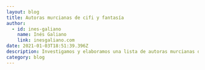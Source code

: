 ```yaml
---
layout: blog
title: Autoras murcianas de cifi y fantasía
author:
  - id: ines-galiano
    name: Inés Galiano
    link: inesgaliano.com
date: 2021-01-03T18:51:39.396Z
description: Investigamos y elaboramos una lista de autoras murcianas de cifi y fantasía
category: blog
---
```

